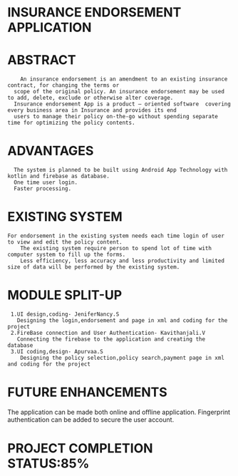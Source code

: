 # INSURANCE ENDORSEMENT APPLICATION
# ABSTRACT
        An insurance endorsement is an amendment to an existing insurance contract, for changing the terms or 
      scope of the original policy. An insurance endorsement may be used to add, delete, exclude or otherwise alter coverage.
      Insurance endorsement App is a product – oriented software  covering every business area in Insurance and provides its end
      users to manage their policy on-the-go without spending separate time for optimizing the policy contents.
      
  # ADVANTAGES
  
      The system is planned to be built using Android App Technology with kotlin and firebase as database. 
      One time user login.
      Faster processing.
      
  # EXISTING SYSTEM
  
  	For endorsement in the existing system needs each time login of user to view and edit the policy content.
        The existing system require person to spend lot of time with computer system to fill up the forms.
        Less efficiency, less accuracy and less productivity and limited size of data will be performed by the existing system.


 # MODULE SPLIT-UP
 
     1.UI design,coding- JeniferNancy.S
       Designing the login,endorsement and page in xml and coding for the project
     2.FireBase connection and User Authentication- Kavithanjali.V
       Connecting the firebase to the application and creating the database
     3.UI coding,design- Apurvaa.S
        Designing the policy selection,policy search,payment page in xml and coding for the project
        
   # FUTURE ENHANCEMENTS
   
   The application can be made both online and offline application.
   Fingerprint authentication can be added to secure the user account.
 


# PROJECT COMPLETION STATUS:85%
